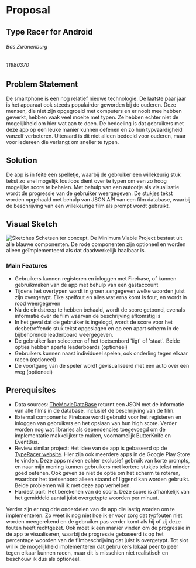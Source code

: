 # Proposal
## Type Racer for Android
###### Bas Zwanenburg
###### 11980370

## Problem Statement
De smartphone is een nog relatief nieuwe technologie. De laatste paar jaar is het apparaat ook steeds populairder geworden bij de ouderen. Deze mensen, die niet zijn opgegroeid met computers en er nooit mee hebben gewerkt, hebben vaak veel moeite met typen. Ze hebben echter niet de mogelijkheid om hier wat aan te doen. De bedoeling is dat gebruikers met deze app op een leuke manier kunnen oefenen en zo hun typvaardigheid vanzelf verbeteren. Uiteraard is dit niet alleen bedoeld voor ouderen, maar voor iedereen die verlangt om sneller te typen.

## Solution
De app is in feite een spelletje, waarbij de gebruiker een willekeurig stuk tekst zo snel mogelijk foutloos dient over te typen om een zo hoog mogelijke score te behalen. Met behulp van een autootje als visualisatie wordt de progressie van de gebruiker weergegeven. De stukjes tekst worden opgehaald met behulp van JSON API van een film database, waarbij de beschrijving van een willekeurige film als prompt wordt gebruikt.

## Visual Sketch
![Sketches](/docs/Sketch.png)
Schetsen ter concept. De Minimum Viable Project bestaat uit alle blauwe componenten. De rode componenten zijn optioneel en worden alleen geïmplementeerd als dat daadwerkelijk haalbaar is. 

### Main Features
- Gebruikers kunnen registeren en inloggen met Firebase, of kunnen gebruikmaken van de app met behulp van een gastaccount
- Tijdens het overtypen wordt in groen aangegeven welke woorden juist zijn overgetypt. Elke spelfout en alles wat erna komt is fout, en wordt in rood weergegeven
- Na de eindstreep te hebben behaald, wordt de score getoond, evenals informatie over de film waarvan de beschrijving afkomstig is
- In het geval dat de gebruiker is ingelogd, wordt de score voor het desbetreffende stuk tekst opgeslagen en op een apart scherm in de bijbehorende leaderboard weergegeven.
- De gebruiker kan selecteren of het toetsenbord 'ligt' of 'staat'. Beide opties hebben aparte leaderboards (optioneel)
- Gebruikers kunnen naast individueel spelen, ook onderling tegen elkaar racen (optioneel)
- De voortgang van de speler wordt gevisualiseerd met een auto over een weg (optioneel)

## Prerequisites
- Data sources: [TheMovieDataBase](https://www.themoviedb.org/documentation/api) returnt een JSON met de informatie van alle films in de database, inclusief de beschrijving van de film.
- External components: Firebase wordt gebruikt voor het registeren en inloggen van gebruikers en het opslaan van hun high score. Verder worden nog wat libraries als dependencies toegevoegd om de implementatie makkelijker te maken, voornamelijk ButterKnife en EventBus.
- Review similar project: Het idee van de app is gebaseerd op de [TypeRacer website](http://play.typeracer.com/). Hier zijn ook meerdere apps in de Google Play Store te vinden. Deze apps maken echter exclusief gebruik van korte prompts, en naar mijn mening kunnen gebruikers met kortere stukjes tekst minder goed oefenen. Ook geven ze niet de optie om het scherm te roteren, waardoor het toetsenbord alleen staand of liggend kan worden gebruikt. Beide problemen wil ik met deze app verhelpen.
- Hardest part: Het berekenen van de score. Deze score is afhankelijk van het gemiddeld aantal juist overgetypte woorden per minuut.

Verder zijn er nog drie onderdelen van de app die lastig worden om te implementeren. Zo weet ik nog niet hoe ik er voor zorg dat typfouten niet worden meegerekend en de gebruiker pas verder komt als hij of zij deze fouten heeft rechtgezet. Ook moet ik een manier vinden om de progressie in de app te visualiseren, waarbij de progressie gebaseerd is op het percentage woorden van de filmbeschrijving dat juist is overgetypt. Tot slot wil ik de mogelijkheid implementeren dat gebruikers lokaal peer to peer tegen elkaar kunnen racen, maar dit is misschien niet realistisch en beschouw ik dus als optioneel.
